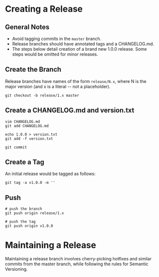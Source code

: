 # Creating a Release

## General Notes
* Avoid tagging commits in the `master` branch.
* Release branches should have annotated tags and a CHANGELOG.md.
* The steps below detail creation of a brand new 1.0.0 release.
  Some steps would be omitted for minor releases.

## Create the Branch
Release branches have names of the form `release/N.x`, where N is the major
version (and x is a literal -- not a placeholder).

```
git checkout -b release/1.x master
```

## Create a CHANGELOG.md and version.txt

```
vim CHANGELOG.md
git add CHANGELOG.md

echo 1.0.0 > version.txt
git add -f version.txt

git commit
```

## Create a Tag

An initial release would be tagged as follows:

```
git tag -a v1.0.0 -m ''
```

## Push

```
# push the branch
git push origin release/1.x

# push the tag
git push origin v1.0.0
```

# Maintaining a Release

Maintaining a release branch involves cherry-picking hotfixes and similar commits
from the master branch, while following the rules for Semantic Versioning.

